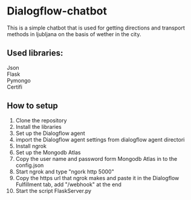 # Dialogflow-chatbot
This is a simple chatbot that is used for getting directions and transport methods in ljubljana on the basis of wether in the city.

## Used libraries:

  Json   
  Flask      
  Pymongo   
  Certifi  
  
## How to setup

  1. Clone the repository  
  2. Install the libraries  
  3. Set up the Dialogflow agent  
  4. import the Dialogflow agent settings from dialogflow agent directori  
  5. Install ngrok  
  6. Set up the Mongodb Atlas
  7. Copy the user name and password  form Mongodb Atlas in to the config.json 
  8. Start ngrok and type "ngork http 5000" 
  9. Copy the https url that ngrok makes and paste it in the Dialogflow Fulfillment tab, add "/webhook" at the end
  10. Start the script FlaskServer.py
